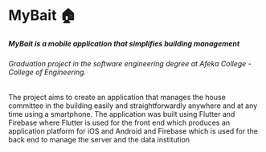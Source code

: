 # MyBait 🏠
##### MyBait is a mobile application that simplifies building management
###### Graduation project in the software engineering degree at Afeka College - College of Engineering.
The project aims to create an application that manages the house committee in the building easily and straightforwardly anywhere and at any time using a smartphone.
The application was built using Flutter and Firebase where Flutter is used for the front end which produces an application platform for iOS and Android and Firebase which is used for the back end to manage the server and the data institution



